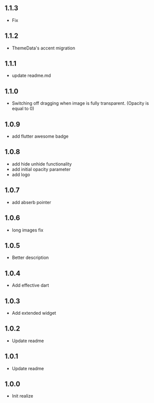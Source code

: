 ## 1.1.3

  - Fix
## 1.1.2

  - ThemeData's accent migration
## 1.1.1

  - update readme.md

## 1.1.0

  - Switching off dragging when image is fully transparent. (Opacity is equal to 0)

## 1.0.9

  - add flutter awesome badge

## 1.0.8

  - add hide unhide functionality
  - add initial opacity parameter
  - add logo

## 1.0.7

  - add abserb pointer

## 1.0.6

  - long images fix

## 1.0.5

  - Better description

## 1.0.4

  - Add effective dart

## 1.0.3

  - Add extended widget

## 1.0.2

  - Update readme

## 1.0.1

  - Update readme

## 1.0.0

  - Init realize 
